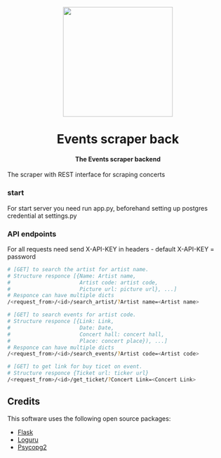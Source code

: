
<h1 align="center">
   <br>
  <a><img src="https://kidfromthe6ix.files.wordpress.com/2014/10/concert-crowd-fireworks-gif-lights-favim-com-292862.gif" width="250"></a>
  <br>
  <br>
  Events scraper back
  <br>
</h1>

<h4 align="center">The Events scraper backend</h4>
The scraper with REST interface for scraping concerts 

### start
For start server you need run app.py, beforehand setting up postgres credential at settings.py

### API endpoints
For all requests need send X-API-KEY in headers - default X-API-KEY = password
```bash
# [GET] to search the artist for artist name.
# Structure responce [{Name: Artist name, 
#                      Artist code: artist code, 
#                      Picture url: picture url}, ...]
# Responce can have multiple dicts
/<request_from>/<id>/search_artist/?Artist name=<Artist name>

# [GET] to search events for artist code.
# Structure responce [{Link: Link,
#                      Date: Date,
#                      Concert hall: concert hall,
#                      Place: concert place}), ...]
# Responce can have multiple dicts
/<request_from>/<id>/search_events/?Artist code=<Artist code>

# [GET] to get link for buy ticet on event.
# Structure responce {Ticket url: ticker url}
/<request_from>/<id>/get_ticket/?Concert Link=<Concert Link>
```

## Credits

This software uses the following open source packages:

- [Flask](https://flask.palletsprojects.com/)
- [Loguru](https://loguru.readthedocs.io/)
- [Psycopg2](https://www.psycopg.org/)
